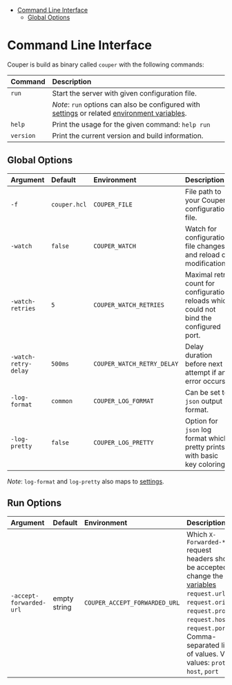 - [Command Line Interface](#command-line-interface)
  - [Global Options](#global-options)

# Command Line Interface

Couper is build as binary called `couper` with the following commands:

| Command   | Description                                                                                                                                   |
| :-------- | :-------------------------------------------------------------------------------------------------------------------------------------------- |
| `run`     | Start the server with given configuration file.                                                                                               |
|           | _Note_: `run` options can also be configured with [settings](REFERENCE.md#settings-block) or related [environment variables](./../DOCKER.md). |
| `help`    | Print the usage for the given command: `help run`                                                                                             |
| `version` | Print the current version and build information.                                                                                              |

## Global Options

| Argument             | Default      | Environment                | Description                                                                             |
| :------------------- | :----------- | :------------------------- | :-------------------------------------------------------------------------------------- |
| `-f`                 | `couper.hcl` | `COUPER_FILE`              | File path to your Couper configuration file.                                            |
| `-watch`             | `false`      | `COUPER_WATCH`             | Watch for configuration file changes and reload on modifications.                       |
| `-watch-retries`     | `5`          | `COUPER_WATCH_RETRIES`     | Maximal retry count for configuration reloads which could not bind the configured port. |
| `-watch-retry-delay` | `500ms`      | `COUPER_WATCH_RETRY_DELAY` | Delay duration before next attempt if an error occurs.                                  |
| `-log-format`        | `common`     | `COUPER_LOG_FORMAT`        | Can be set to `json` output format.                                                     |
| `-log-pretty`        | `false`      | `COUPER_LOG_PRETTY`        | Option for `json` log format which pretty prints with basic key coloring.               |

_Note_: `log-format` and `log-pretty` also maps to [settings](REFERENCE.md#settings-block).

## Run Options

| Argument                | Default      | Environment                   | Description  |
| :---------------------- | :----------- | :---------------------------- | :----------- |
| `-accept-forwarded-url` | empty string | `COUPER_ACCEPT_FORWARDED_URL` | Which `X-Forwarded-*` request headers should be accepted to change the [variables](#variables) `request.url`, `request.origin`, `request.proto`, `request.host`, `request.port`. Comma-separated list of values. Valid values: `proto`, `host`, `port` |
